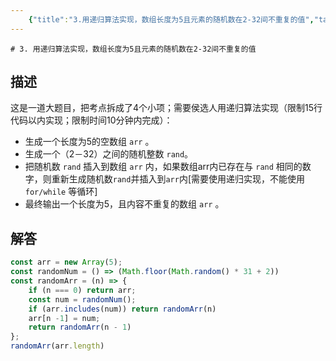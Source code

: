 ```yaml
---
    {"title":"3.用递归算法实现，数组长度为5且元素的随机数在2-32间不重复的值","tags":["interview","javascript"],"date":"","categories":["interview"],"cover":"https://cdn.jsdelivr.net/gh/im/oss@master/gallery/02.svg","thumbnail":"https://cdn.jsdelivr.net/gh/im/oss@master/gallery/02.svg"}
---
```

    # 3. 用递归算法实现，数组长度为5且元素的随机数在2-32间不重复的值

## 描述
这是一道大题目，把考点拆成了4个小项；需要侯选人用递归算法实现（限制15行代码以内实现；限制时间10分钟内完成）： 

* 生成一个长度为5的空数组 `arr` 。 
* 生成一个（2－32）之间的随机整数 `rand`。
* 把随机数 `rand` 插入到数组 `arr` 内，如果数组arr内已存在与 `rand` 相同的数字，则重新生成随机数`rand`并插入到`arr`内[需要使用递归实现，不能使用 `for/while` 等循环] 
* 最终输出一个长度为5，且内容不重复的数组 `arr` 。

## 解答
```js
const arr = new Array(5);
const randomNum = () => (Math.floor(Math.random() * 31 + 2))
const randomArr = (n) => {
	if (n === 0) return arr;
	const num = randomNum();
	if (arr.includes(num)) return randomArr(n)
	arr[n -1] = num;
	return randomArr(n - 1)
};
randomArr(arr.length)

```

